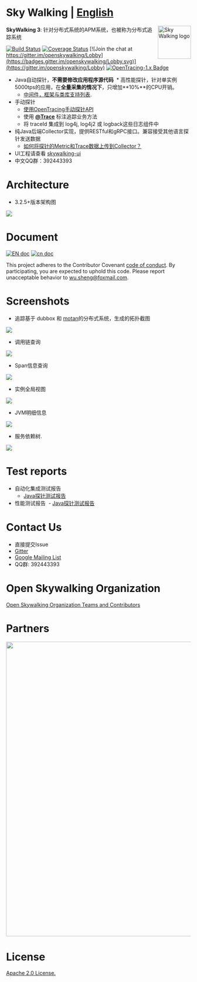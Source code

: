 Sky Walking | [English](README.md)
==========

<img src="https://skywalkingtest.github.io/page-resources/3.0/skywalking.png" alt="Sky Walking logo" height="90px" align="right" />

**SkyWalking 3**: 针对分布式系统的APM系统，也被称为分布式追踪系统

[![Build Status](https://travis-ci.org/OpenSkywalking/skywalking.svg?branch=master)](https://travis-ci.org/OpenSkywalking/skywalking)
[![Coverage Status](https://coveralls.io/repos/github/OpenSkywalking/skywalking/badge.svg?branch=master&forceUpdate=3)](https://coveralls.io/github/OpenSkywalking/skywalking?branch=master)
[![Join the chat at https://gitter.im/openskywalking/Lobby](https://badges.gitter.im/openskywalking/Lobby.svg)](https://gitter.im/openskywalking/Lobby)
[![OpenTracing-1.x Badge](https://img.shields.io/badge/OpenTracing--1.x-enabled-blue.svg)](http://opentracing.io)


* Java自动探针，**不需要修改应用程序源代码**
  * 高性能探针，针对单实例5000tps的应用，在**全量采集的情况下**，只增加**10%**的CPU开销。
  * [中间件，框架与类库支持列表](docs/Supported-list.md).
* 手动探针
  * [使用OpenTracing手动探针API](http://opentracing.io/documentation/pages/supported-tracers)
  * 使用 [**@Trace**](docs/cn/Application-toolkit-trace-CN.md) 标注追踪业务方法
  * 将 traceId 集成到 log4j, log4j2 或 logback这些日志组件中
* 纯Java后端Collector实现，提供RESTful和gRPC接口。兼容接受其他语言探针发送数据 
  * [如何将探针的Metric和Trace数据上传到Collector？]()
* UI工程请查看 [skywalking-ui](https://github.com/OpenSkywalking/skywalking-ui)
* 中文QQ群：392443393

# Architecture
* 3.2.5+版本架构图
<img src="https://skywalkingtest.github.io/page-resources/3.2.5%2b_architecture.jpg"/>

# Document
[![EN doc](https://img.shields.io/badge/document-English-blue.svg)](docs/README.md) [![cn doc](https://img.shields.io/badge/document-中文-blue.svg)](docs/README_ZH.md)

This project adheres to the Contributor Covenant [code of conduct](CODE_OF_CONDUCT.md). By participating, you are expected to uphold this code. Please report unacceptable behavior to wu.sheng@foxmail.com.

# Screenshots
- 追踪基于 dubbox 和 [motan](https://github.com/weibocom/motan)的分布式系统，生成的拓扑截图
<img src="https://skywalkingtest.github.io/page-resources/3.2.1/topological_graph_test_project.png?forceUpdate=0"/>

- 调用链查询
<img src="https://skywalkingtest.github.io/page-resources/3.2.1/trace_segment.png"/>

- Span信息查询
<img src="https://skywalkingtest.github.io/page-resources/3.2.1/span.png" />

- 实例全局视图
<img src="https://skywalkingtest.github.io/page-resources/3.2.1/instance_health.png"/>

- JVM明细信息
<img src="https://skywalkingtest.github.io/page-resources/3.2/instance_graph.png"/>

- 服务依赖树.
<img src="https://skywalkingtest.github.io/page-resources/3.2.1/service_dependency_tree.png"/>


# Test reports
- 自动化集成测试报告
  - [Java探针测试报告](https://github.com/SkywalkingTest/agent-integration-test-report)
- 性能测试报告
  - [Java探针测试报告](https://skywalkingtest.github.io/Agent-Benchmarks/)

# Contact Us
* 直接提交Issue
* [Gitter](https://gitter.im/openskywalking/Lobby)
* [Google Mailing List](https://groups.google.com/forum/#!forum/skywalking-distributed-tracing-and-apm)
* QQ群: 392443393

# Open Skywalking Organization
[Open Skywalking Organization Teams and Contributors](https://github.com/OpenSkywalking/Organization/blob/master/README.md)

# Partners
<img src="https://skywalkingtest.github.io/page-resources/3.2.4/partners.png" width="800"/>

# License
[Apache 2.0 License.](/LICENSE)
